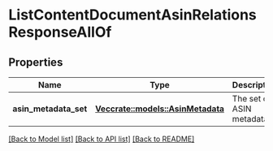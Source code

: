 # ListContentDocumentAsinRelationsResponseAllOf

## Properties

Name | Type | Description | Notes
------------ | ------------- | ------------- | -------------
**asin_metadata_set** | [**Vec<crate::models::AsinMetadata>**](AsinMetadata.md) | The set of ASIN metadata. | 

[[Back to Model list]](../README.md#documentation-for-models) [[Back to API list]](../README.md#documentation-for-api-endpoints) [[Back to README]](../README.md)


